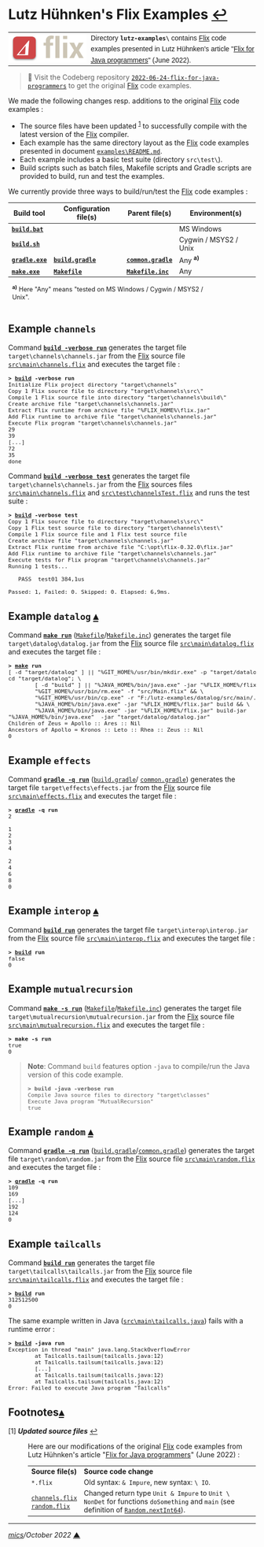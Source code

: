 # <span id="top">Lutz Hühnken's Flix Examples</span> <span style="size:25%;"><a href="../README.md">↩</a></span>

<table style="font-family:Helvetica,Arial;font-size:14px;line-height:1.6;">
  <tr>
  <td style="border:0;padding:0 8px 0 0;;min-width:160px;">
    <a href="https://flix.dev/"><img src="../docs/images/flix-logo.png" width="160" alt="Flix project"/></a>
  </td>
  <td style="border:0;padding:0;vertical-align:text-top;">
    Directory <strong><code>lutz-examples\</code></strong> contains <a href="https://flix.dev/" rel="external">Flix</a> code examples presented in Lutz Hühnken's article "<a href="https://www.reactivesystems.eu/2022/06/24/flix-for-java-programmers.html">Flix for Java programmers</a>" (June 2022).
  </td>
  </tr>
</table>

> **:mag_right:** Visit the Codeberg repository [`2022-06-24-flix-for-java-programmers`][lutz_codeberg] to get the original [Flix] code examples.

We made the following changes resp. additions to the original [Flix] code examples :
- The source files have been updated <sup id="anchor_01">[1](#footnote_01)</sup> to successfully compile with the latest version of the [Flix] compiler.
- Each example has the same directory layout as the [Flix] code examples presented in document [`examples\README.md`](../examples/README.md).
- Each example includes a basic test suite (directory `src\test\`).
- Build scripts such as batch files, Makefile scripts and Gradle scripts are provided to build, run and test the examples.

We currently provide three ways to build/run/test the [Flix] code examples :

| Build tool          | Configuration file(s)  | Parent file(s) | Environment(s) |
|---------------------|------------------------|----------------|----------------|
| [**`build.bat`**](channels/build.bat) | &nbsp;                 | &nbsp; | MS Windows |
| [**`build.sh`**](channels/build.sh) | &nbsp;                 | &nbsp; | Cygwin / MSYS2 / Unix |
| [**`gradle.exe`**][gradle_cli] | [**`build.gradle`**](channels/build.gradle) | [**`common.gradle`**](common.gradle) | Any <sup><b>a)</b></sup>  |
| [**`make.exe`**][make_cli] | [**`Makefile`**](channels/Makefile) | [**`Makefile.inc`**](./Makefile.inc)  | Any |
<div style="margin:0 15% 0 8px;font-size:90%;">
<sup><b>a)</b></sup> Here "Any" means "tested on MS Windows / Cygwin / MSYS2 / Unix".<br/>&nbsp;
</div>

## <span id="channels">Example `channels`</span>

Command [**`build -verbose run`**](./channels/build.bat) generates the target file `target\channels\channels.jar` from the [Flix] source file [`src\main\channels.flix`](./channels/src/main/channels.flix) and executes the target file :

<pre style="font-size:80%;">
<b>&gt; <a href="./channels/build.bat">build</a> -verbose run</b>
Initialize Flix project directory "target\channels"
Copy 1 Flix source file to directory "target\channels\src\"
Compile 1 Flix source file into directory "target\channels\build\"
Create archive file "target\channels\channels.jar"
Extract Flix runtime from archive file "%FLIX_HOME%\flix.jar"
Add Flix runtime to archive file "target\channels\channels.jar"
Execute Flix program "target\channels\channels.jar"
29
39
[...]
72
35
done
</pre>

Command [**`build -verbose test`**](./channels/build.bat) generates the target file `target\channels\channels.jar` from the [Flix] sources files [`src\main\channels.flix`](./channels/src/main/channels.flix) and [`src\test\channelsTest.flix`](./channels/src/test/channelsTest.flix) and runs the test suite :

<pre style="font-size:80%;">
<b>&gt; <a href="./channels/build.bat">build</a> -verbose test</b>
Copy 1 Flix source file to directory "target\channels\src\"
Copy 1 Flix test source file to directory "target\channels\test\"
Compile 1 Flix source file and 1 Flix test source file
Create archive file "target\channels\channels.jar"
Extract Flix runtime from archive file "C:\opt\flix-0.32.0\flix.jar"
Add Flix runtime to archive file "target\channels\channels.jar"
Execute tests for Flix program "target\channels\channels.jar"
Running 1 tests...

   PASS  test01 384,1us

Passed: 1, Failed: 0. Skipped: 0. Elapsed: 6,9ms.
</pre>

## <span id="datalog">Example `datalog`</span> [**&#x25B4;**](#top)

Command [**`make run`**][make_cli] ([`Makefile`](./datalog/Makefile)/[`Makefile.inc`](./Makefile.inc)) generates the target file `target\datalog\datalog.jar` from the [Flix] source file [`src\main\datalog.flix`](./datalog/src/main/datalog.flix) and executes the target file :

<pre style="font-size:80%;">
<b>&gt; <a href="https://www.gnu.org/software/make/manual/make.html" rel="external">make</a> run</b>
[ -d "target/datalog" ] || "%GIT_HOME%/usr/bin/mkdir.exe" -p "target/datalog"
cd "target/datalog"; \
        [ -d "build" ] || "%JAVA_HOME%/bin/java.exe" -jar "%FLIX_HOME%/flix.jar" init && \
        "%GIT_HOME%/usr/bin/rm.exe" -f "src/Main.flix" && \
        "%GIT_HOME%/usr/bin/cp.exe" -r "F:/lutz-examples/datalog/src/main/." src && \
        "%JAVA_HOME%/bin/java.exe" -jar "%FLIX_HOME%/flix.jar" build && \
        "%JAVA_HOME%/bin/java.exe" -jar "%FLIX_HOME%/flix.jar" build-jar
"%JAVA_HOME%/bin/java.exe"  -jar "target/datalog/datalog.jar"
Children of Zeus = Apollo :: Ares :: Nil
Ancestors of Apollo = Kronos :: Leto :: Rhea :: Zeus :: Nil
0
</pre>

## <span id="effects">Example `effects`</span>

Command [**`gradle -q run`**][gradle_cli] ([`build.gradle`](./effects/build.gradle)/ [`common.gradle`](./common.gradle)) generates the target file `target\effects\effects.jar` from the [Flix] source file [`src\main\effects.flix`](./effects/src/main/effects.flix) and executes the target file :

<pre style="font-size:80%;">
<b>&gt; <a href="https://docs.gradle.org/current/userguide/command_line_interface.html" rel="external">gradle</a> -q run</b>
2

1
2
3
4

2
4
6
8
0
</pre>

## <span id="interop">Example `interop`</span> [**&#x25B4;**](#top)

Command [**`build run`**](./interop/build.bat) generates the target file `target\interop\interop.jar` from the [Flix] source file [`src\main\interop.flix`](./interop/src/main/interop.flix) and executes the target file :

<pre style="font-size:80%;">
<b>&gt; <a href="./interop/build.bat">build</a> run</b>
false
0
</pre>

## <span id="mutualrecursion">Example `mutualrecursion`</span>

Command [**`make -s run`**][make_cli] ([`Makefile`](./mutualrecursion/Makefile)/[`Makefile.inc`](./Makefile.inc)) generates the target file `target\mutualrecursion\mutualrecursion.jar` from the [Flix] source file [`src\main\mutualrecursion.flix`](./mutualrecursion/src/main/mutualrecursion.flix) and executes the target file :

<pre style="font-size:80%;">
<b>&gt; make -s run</b>
true
0
</pre>

> **Note**: Command `build` features option `-java` to compile/run the Java version of this code example.
> <pre style="font-size:80%;">
> <b>&gt; build -java -verbose run</b>
> Compile Java source files to directory "target\classes"
> Execute Java program "MutualRecursion"
> true
> </pre>

## <span id="random">Example `random`</span> [**&#x25B4;**](#top)

Command [**`gradle -q run`**][gradle_cli] ([`build.gradle`](./random/build.gradle)/[`common.gradle`](./common.gradle)) generates the target file `target\random\random.jar` from the [Flix] source file [`src\main\random.flix`](./random/src/main/random.flix) and executes the target file :

<pre style="font-size:80%;">
<b>&gt; <a href="https://docs.gradle.org/current/userguide/command_line_interface.html" rel="external">gradle</a> -q run</b>
109
169
[...]
192
124
0
</pre>

## <span id="tailcalls">Example `tailcalls`</span> 

Command [**`build run`**](./tailcalls/build.bat) generates the target file `target\tailcalls\tailcalls.jar` from the [Flix] source file [`src\main\tailcalls.flix`](./tailcalls/src/main/tailcalls.flix) and executes the target file :

<pre style="font-size:80%;">
<b>&gt; <a href="./tailcalls/build.bat">build</a> run</b>
312512500
0
</pre>

The same example written in Java ([`src\main\tailcalls.java`](./tailcalls/src/main/tailcalls.java)) fails with a runtime error :

<pre style="font-size:80%;">
<b>&gt; <a href="./tailcalls/build.bat">build</a> -java run</b>
Exception in thread "main" java.lang.StackOverflowError
        at Tailcalls.tailsum(tailcalls.java:12)
        at Tailcalls.tailsum(tailcalls.java:12)
        [...]
        at Tailcalls.tailsum(tailcalls.java:12)
        at Tailcalls.tailsum(tailcalls.java:12)
Error: Failed to execute Java program "Tailcalls"
</pre>

<!--=======================================================================-->

## <span id="footnotes">Footnotes</span>[**&#x25B4;**](#top)

<span id="footnote_01">[1]</span> ***Updated source files*** [↩](#anchor_01)

<dl><dd>
Here are our modifications of the original <a href="https://flix.dev/">Flix</a>  code examples from Lutz Hühnken's article "<a href="https://www.reactivesystems.eu/2022/06/24/flix-for-java-programmers.html">Flix for Java programmers</a>" (June 2022) :
<table>
<tr>
  <td><b>Source file(s)</b></td>
  <td><b>Source code change</a></td>
</tr>
<tr>
  <td><code>*.flix</code></td>
  <td>Old syntax: <code>& Impure</code>, new syntax: <code>\ IO</code>.</td>
</tr>
<tr>
  <td><a href="./channels/src/main/channels.flix"><code>channels.flix</code></a><br/><a href="./random/src/main/random.flix"><code>random.flix</code></a></td>
  <td>Changed return type <code>Unit & Impure</code> to <code>Unit \ NonDet</code> for functions <code>doSomething</code> and <code>main</code> (see definition of <a href="https://github.com/flix/flix/blob/master/main/src/library/Random.flix#L66-L69"><code>Random.nextInt64</code></a>).</td>
</tr>
</table>
</dd></dl>

***

*[mics](https://lampwww.epfl.ch/~michelou/)/October 2022* [**&#9650;**](#top)
<span id="bottom">&nbsp;</span>

<!-- href links -->

[flix]: https://flix.dev/
[gradle_cli]: https://docs.gradle.org/current/userguide/command_line_interface.html
[lutz_article]: https://www.reactivesystems.eu/2022/06/24/flix-for-java-programmers.html
[lutz_codeberg]: https://codeberg.org/reactivesystems.eu/2022-06-24-flix-for-java-programmers
[make_cli]: https://www.gnu.org/software/make/manual/make.html
